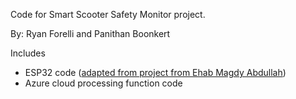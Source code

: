 Code for Smart Scooter Safety Monitor project.

By: Ryan Forelli and Panithan Boonkert
 
Includes
- ESP32 code ([adapted from project from Ehab Magdy Abdullah](https://github.com/EhabMagdyy/Azure_IoT_ESP32))  
- Azure cloud processing function code
